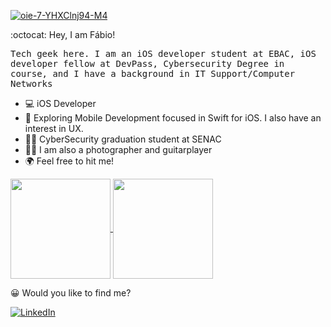 <a href="https://imgbb.com/"><img src="https://i.ibb.co/0txFcsV/oie-7-YHXClnj94-M4.png" alt="oie-7-YHXClnj94-M4" border="0"></a>

:octocat: Hey, I am Fábio!

<p> <samp> Tech geek here. I am an iOS developer student at EBAC, iOS developer fellow at DevPass, Cybersecurity Degree in course, and I have a background in IT Support/Computer Networks </p> 

- 💻 iOS Developer
- 📱 Exploring Mobile Development focused in Swift for iOS. I also have an interest in UX.
- :man_student: CyberSecurity graduation student at SENAC
- 🙋🏻 I am also a photographer and guitarplayer
- :earth_africa: Feel free to hit me!

<a href="https://github.com/tolkien1987">
  <img height="160em" align="center"  src="https://github-readme-stats.vercel.app/api?username=tolkien1987&count_private=true&show_icons=true&theme=omni&hide_border=true&include_all_commits=true&layout=compact&)" />
</a>

<a href="https://github.com/tolkien1987">
  <img height="160em" align="center" src="https://github-readme-stats.vercel.app/api/top-langs/?username=tolkien1987&langs_count=8&layout=compact&theme=omni&hide_border=true&include_all_commits=true&count_private=true&)" />
</a>

<br>
  

:grinning: Would you like to find me?

<a href="https://www.linkedin.com/in/f%C3%A1bio-martinez-44353990" target="_blank"><img src="https://img.shields.io/badge/LinkedIn-%230077B5.svg?&style=flat-square&logo=linkedin&logoColor=white" alt="LinkedIn"></a> 






